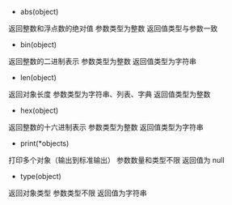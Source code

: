 - abs(object)

返回整数和浮点数的绝对值
参数类型为整数
返回值类型与参数一致

- bin(object)

返回整数的二进制表示
参数类型为整数
返回值类型为字符串

- len(object)

返回对象长度
参数类型为字符串、列表、字典
返回值类型为整数

- hex(object)

返回整数的十六进制表示
参数类型为整数
返回值类型为字符串

- print(*objects)

打印多个对象（输出到标准输出）
参数数量和类型不限
返回值为 null 

- type(object)

返回对象类型
参数类型不限
返回值为字符串
